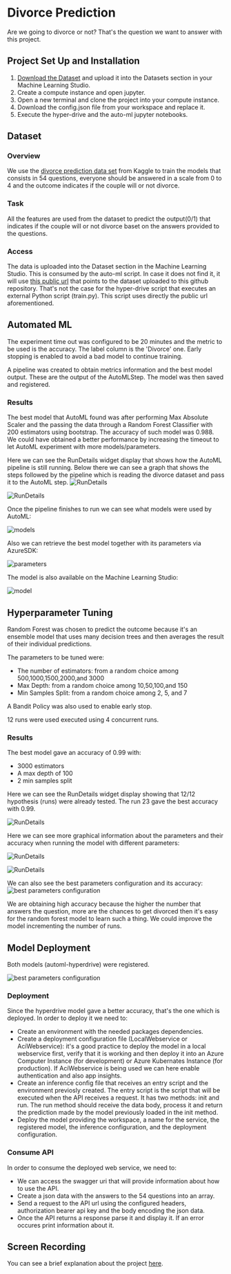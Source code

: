 
# Divorce Prediction

Are we going to divorce or not? That's the question we want to answer with this project. 

## Project Set Up and Installation
1. [Download the Dataset](https://www.kaggle.com/andrewmvd/divorce-prediction) and upload it into the Datasets section in your Machine Learning Studio. 
2. Create a compute instance and open jupyter.
3. Open a new terminal and clone the project into your compute instance.
4. Download the config.json file from your workspace and replace it.
5. Execute the hyper-drive and the auto-ml jupyter notebooks.

## Dataset

### Overview
We use the [divorce prediction data set](https://www.kaggle.com/andrewmvd/divorce-prediction) from Kaggle to train the models that consists in 54 questions, everyone should be answered in a scale from 0 to 4 and the outcome indicates if the couple will or not divorce. 

### Task
All the features are used from the dataset to predict the output(0/1) that indicates if the couple will or not divorce baset on the answers provided to the questions.

### Access
The data is uploaded into the Dataset section in the Machine Learning Studio. This is consumed by the auto-ml script. In case it does not find it, it will use [this public url](https://raw.githubusercontent.com/joangerard/project-azure-piepline/master/divorce_data.csv) that points to the dataset uploaded to this github repository. That's not the case for the hyper-drive script that executes an external Python script (train.py). This script uses directly the public url aforementioned.

## Automated ML
The experiment time out was configured to be 20 minutes and the metric to be used is the accuracy. The label column is the 'Divorce' one. Early stopping is enabled to avoid a bad model to continue training.

A pipeline was created to obtain metrics information and the best model output. These are the output of the AutoMLStep. The model was then saved and registered.

### Results
The best model that AutoML found was after performing Max Absolute Scaler and the passing the data through a Random Forest Classifier with 200 estimators using bootstrap. The accuracy of such model was 0.988. We could have obtained a better performance by increasing the timeout to let AutoML experiment with more models/parameters. 

Here we can see the RunDetails widget display that shows how the AutoML pipeline is still running. Below there we can see a graph that shows the steps followed by the pipeline which is reading the divorce dataset and pass it to the AutoML step.
![RunDetails](https://github.com/joangerard/project-azure-piepline/blob/master/images/automl/1.png)

![RunDetails](https://github.com/joangerard/project-azure-piepline/blob/master/images/automl/2.png)

Once the pipeline finishes to run we can see what models were used by AutoML: 

![models](https://github.com/joangerard/project-azure-piepline/blob/master/images/automl/5.png)

Also we can retrieve the best model together with its parameters via AzureSDK:

![parameters](https://github.com/joangerard/project-azure-piepline/blob/master/images/automl/4.png)

The model is also available on the Machine Learning Studio:

![model](https://github.com/joangerard/project-azure-piepline/blob/master/images/automl/3.png)

## Hyperparameter Tuning
Random Forest was chosen to predict the outcome because it's an ensemble model that uses many decision trees and then averages the result of their individual predictions. 

The parameters to be tuned were: 
- The number of estimators: from a random choice among 500,1000,1500,2000,and 3000
- Max Depth: from a random choice among 10,50,100,and 150
- Min Samples Split: from a random choice among 2, 5, and 7

A Bandit Policy was also used to enable early stop.

12 runs were used executed using 4 concurrent runs.

### Results
The best model gave an accuracy of 0.99 with:
- 3000 estimators
- A max depth of 100
- 2 min samples split

Here we can see the RunDetails widget display showing that 12/12 hypothesis (runs) were already tested. The run 23 gave the best accuracy with 0.99. 

![RunDetails](https://github.com/joangerard/project-azure-piepline/blob/master/images/hyperdrive/1.png)

Here we can see more graphical information about the parameters and their accuracy when running the model with different parameters:

![RunDetails](https://github.com/joangerard/project-azure-piepline/blob/master/images/hyperdrive/2.png)

![RunDetails](https://github.com/joangerard/project-azure-piepline/blob/master/images/hyperdrive/3.png)

We can also see the best parameters configuration and its accuracy:
![best parameters configuration](https://github.com/joangerard/project-azure-piepline/blob/master/images/hyperdrive/4.png)

We are obtaining high accuracy because the higher the number that answers the question, more are the chances to get divorced then it's easy for the random forest model to learn such a thing. We could improve the model incrementing the number of runs.

## Model Deployment
Both models (automl-hyperdrive) were registered.

![best parameters configuration](https://github.com/joangerard/project-azure-piepline/blob/master/images/1.png)

### Deployment
Since the hyperdrive model gave a better accuracy, that's the one which is deployed. 
In order to deploy it we need to:
- Create an environment with the needed packages dependencies.
- Create a deployment configuration file (LocalWebservice or AciWebservice): it's a good practice to deploy the model in a local webservice first, verify that it is working and then deploy it into an Azure Computer Instance (for development) or Azure Kubernates Instance (for production). If AciWebservice is being used we can here enable authentication and also app insights.
- Create an inference config file that receives an entry script and the environment previosly created. The entry script is the script that will be executed when the API receives a request. It has two methods: init and run. The run method should receive the data body, process it and return the prediction made by the model previously loaded in the init method. 
- Deploy the model providing the workspace, a name for the service, the registered model, the inference configuration, and the deployment configuration.

### Consume API
In order to consume the deployed web service, we need to:
- We can access the swagger uri that will provide information about how to use the API.
- Create a json data with the answers to the 54 questions into an array.
- Send a request to the API url using the configured headers, authorization bearer api key and the body encoding the json data. 
- Once the API returns a response parse it and display it. If an error occures print information about it.

## Screen Recording
You can see a brief explanation about the project [here](https://www.youtube.com/watch?v=4ojXFhMVkq4).

